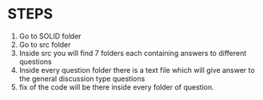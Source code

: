 # STEPS

1. Go to SOLID folder 
2. Go to src folder
3. Inside src you will find 7 folders each containing answers to different questions
4. Inside every question folder there is a text file which will give answer to the general discussion type questions
5. fix of the code will be there inside every folder of question.